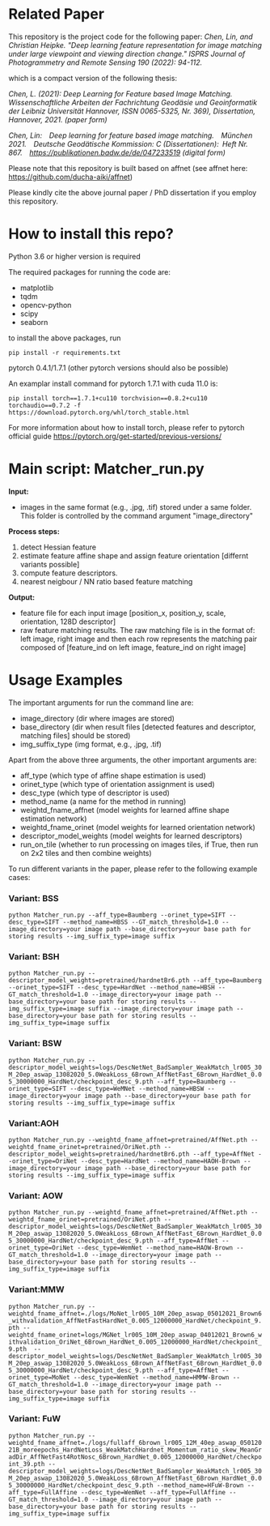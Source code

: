 # Related Paper
This repository is the project code for the following paper:
*Chen, Lin, and Christian Heipke. "Deep learning feature representation for image matching under large viewpoint and viewing direction change." ISPRS Journal of Photogrammetry and Remote Sensing 190 (2022): 94-112.*

which is a compact version of the following thesis:

*Chen, L. (2021): Deep Learning for Feature based Image Matching. Wissenschaftliche Arbeiten der Fachrichtung Geodäsie und Geoinformatik der Leibniz Universität Hannover, ISSN 0065-5325, Nr. 369), Dissertation, Hannover, 2021. (paper form)*

*Chen, Lin: Deep learning for feature based image matching. München 2021. Deutsche Geodätische Kommission: C (Dissertationen): Heft Nr. 867. https://publikationen.badw.de/de/047233519 (digital form)*

Please note that this repository is built based on affnet (see affnet here: https://github.com/ducha-aiki/affnet)

Please kindly cite the above journal paper / PhD dissertation if you employ this repository.

# How to install this repo?
Python 3.6 or higher version is required

The required packages for running the code are:
- matplotlib
- tqdm
- opencv-python
- scipy
- seaborn

to install the above packages, run

```pip install -r requirements.txt``` 

pytorch 0.4.1/1.7.1 (other pytorch versions should also be possible)

An examplar install command for pytorch 1.7.1 with cuda 11.0 is:

```pip install torch==1.7.1+cu110 torchvision==0.8.2+cu110 torchaudio==0.7.2 -f https://download.pytorch.org/whl/torch_stable.html```

For more information about how to install torch, please refer to pytorch official guide https://pytorch.org/get-started/previous-versions/

# Main script: Matcher_run.py
**Input:** 
- images in the same format (e.g., .jpg, .tif) stored under a same folder. This folder is controlled by the command argument "image_directory"

**Process steps:** 
1. detect Hessian feature
2. estimate feature affine shape and assign feature orientation [differnt variants possible]
3. compute feature descriptors. 
4. nearest neigbour / NN ratio based feature matching

**Output:**
- feature file for each input image [position_x, position_y, scale, orientation, 128D descriptor]
- raw feature matching results. 
The raw matching file is in the format of: left image, right image and then each row represents the matching pair composed of [feature_ind on left image, feature_ind on right image]

# Usage Examples

The important arguments for run the command line are:
- image_directory (dir where images are stored) 
- base_directory (dir when result files [detected features and descriptor, matching files] should be stored)
- img_suffix_type (img format, e.g., .jpg, .tif)

Apart from the above three arguments, the other important arguments are:
- aff_type (which type of affine shape estimation is used)
- orinet_type (which type of orientation assignment is used)
- desc_type (which type of descriptor is used)
- method_name (a name for the method in running)
- weightd_fname_affnet (model weights for learned affine shape estimation network)
- weightd_fname_orinet (model weights for learned orientation network)
- descriptor_model_weights (model weights for learned descriptors)
- run_on_tile (whether to run processing on images tiles, if True, then run on 2x2 tiles and then combine weights)


To run different variants in the paper, please refer to the following example cases:
### Variant: BSS
```python Matcher_run.py --aff_type=Baumberg --orinet_type=SIFT --desc_type=SIFT --method_name=HBSS --GT_match_threshold=1.0 --image_directory=your image path --base_directory=your base path for storing results --img_suffix_type=image suffix```

### Variant: BSH
```python Matcher_run.py --descriptor_model_weights=pretrained/hardnetBr6.pth --aff_type=Baumberg --orinet_type=SIFT --desc_type=HardNet --method_name=HBSH --GT_match_threshold=1.0 --image_directory=your image path --base_directory=your base path for storing results --img_suffix_type=image suffix --image_directory=your image path --base_directory=your base path for storing results --img_suffix_type=image suffix```

### Variant: BSW
```python Matcher_run.py --descriptor_model_weights=logs/DescNetNet_BadSampler_WeakMatch_lr005_30M_20ep_aswap_13082020_5.0WeakLoss_6Brown_AffNetFast_6Brown_HardNet_0.05_30000000_HardNet/checkpoint_desc_9.pth --aff_type=Baumberg --orinet_type=SIFT --desc_type=WeMNet --method_name=HBSW --image_directory=your image path --base_directory=your base path for storing results --img_suffix_type=image suffix``` 

### Variant:AOH
```python Matcher_run.py --weightd_fname_affnet=pretrained/AffNet.pth --weightd_fname_orinet=pretrained/OriNet.pth --descriptor_model_weights=pretrained/hardnetBr6.pth --aff_type=AffNet --orinet_type=OriNet --desc_type=HardNet --method_name=HAOH-Brown --image_directory=your image path --base_directory=your base path for storing results --img_suffix_type=image suffix``` 

### Variant: AOW
```python Matcher_run.py --weightd_fname_affnet=pretrained/AffNet.pth --weightd_fname_orinet=pretrained/OriNet.pth --descriptor_model_weights=logs/DescNetNet_BadSampler_WeakMatch_lr005_30M_20ep_aswap_13082020_5.0WeakLoss_6Brown_AffNetFast_6Brown_HardNet_0.05_30000000_HardNet/checkpoint_desc_9.pth --aff_type=AffNet --orinet_type=OriNet --desc_type=WemNet --method_name=HAOW-Brown --GT_match_threshold=1.0 --image_directory=your image path --base_directory=your base path for storing results --img_suffix_type=image suffix```

### Variant:MMW
```python Matcher_run.py --weightd_fname_affnet=./logs/MoNet_lr005_10M_20ep_aswap_05012021_Brown6_withvalidation_AffNetFastHardNet_0.005_12000000_HardNet/checkpoint_9.pth --weightd_fname_orinet=logs/MGNet_lr005_10M_20ep_aswap_04012021_Brown6_withvalidation_OriNet_6Brown_HardNet_0.005_12000000_HardNet/checkpoint_9.pth  --descriptor_model_weights=logs/DescNetNet_BadSampler_WeakMatch_lr005_30M_20ep_aswap_13082020_5.0WeakLoss_6Brown_AffNetFast_6Brown_HardNet_0.05_30000000_HardNet/checkpoint_desc_9.pth --aff_type=AffNet --orinet_type=MoNet --desc_type=WemNet --method_name=HMMW-Brown --GT_match_threshold=1.0 --image_directory=your image path --base_directory=your base path for storing results --img_suffix_type=image suffix```

### Variant: FuW
```python Matcher_run.py --weightd_fname_affnet=./logs/fullaff_6brown_lr005_12M_40ep_aswap_05012021B_moreepochs_HardNetLoss_WeakMatchHardnet_Momentum_ratio_skew_MeanGradDir_AffNetFast4RotNosc_6Brown_HardNet_0.005_12000000_HardNet/checkpoint_39.pth --descriptor_model_weights=logs/DescNetNet_BadSampler_WeakMatch_lr005_30M_20ep_aswap_13082020_5.0WeakLoss_6Brown_AffNetFast_6Brown_HardNet_0.05_30000000_HardNet/checkpoint_desc_9.pth --method_name=HFuW-Brown --aff_type=FullAffine --desc_type=WemNet --aff_type=FullAffine --GT_match_threshold=1.0 --image_directory=your image path --base_directory=your base path for storing results --img_suffix_type=image suffix```





